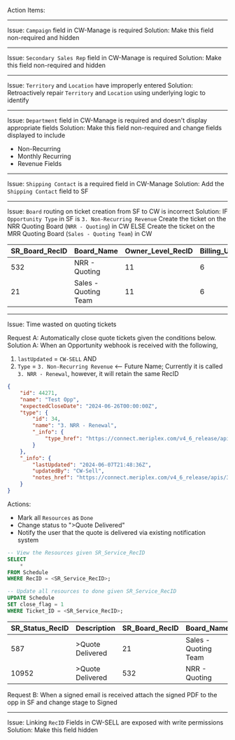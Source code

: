 Action Items:

---

Issue: `Campaign` field in CW-Manage is required
Solution: Make this field non-required and hidden

---

Issue: `Secondary Sales Rep` field in CW-Manage is required
Solution: Make this field non-required and hidden

---

Issue: `Territory` and `Location` have improperly entered
Solution: Retroactively repair `Territory` and `Location` using underlying logic to identify

---

Issue: `Department` field in CW-Manage is required and doesn't display appropriate fields
Solution: Make this field non-required and change fields displayed to include
- Non-Recurring
- Monthly Recurring
- Revenue Fields

---

Issue: `Shipping Contact` is a required field in CW-Manage
Solution: Add the `Shipping Contact` field to SF

---

Issue: `Board` routing on ticket creation from SF to CW is incorrect
Solution: 
	IF `Opportunity Type` in SF is `3. Non-Recurring Revenue` 
		Create the ticket on the NRR Quoting Board (`NRR - Quoting`) in CW
	ELSE 
		Create the ticket on the MRR Quoting Board (`Sales - Quoting Team`) in CW

| SR_Board_RecID | Board_Name           | Owner_Level_RecID | Billing_Unit_RecID |
|----------------|----------------------|-------------------|--------------------|
| 532            | NRR - Quoting        | 11                | 6                  |
| 21             | Sales - Quoting Team | 11                | 6                  |

---

Issue: Time wasted on quoting tickets

Request A: Automatically close quote tickets given the conditions below.
Solution A: When an Opportunity webhook is received with the following,
1. `lastUpdated` = `CW-SELL` AND
2. `Type` = `3. Non-Recurring Revenue` <-- Future Name; Currently it is called `3. NRR - Renewal`, however, it will retain the same RecID

```JSON
{
    "id": 44271,
    "name": "Test Opp",
    "expectedCloseDate": "2024-06-26T00:00:00Z",
    "type": {
        "id": 34,
        "name": "3. NRR - Renewal",
        "_info": {
            "type_href": "https://connect.meriplex.com/v4_6_release/apis/3.0/sales/opportunities/types/34"
        }
    },
    "_info": {
        "lastUpdated": "2024-06-07T21:48:36Z",
        "updatedBy": "CW-Sell",
        "notes_href": "https://connect.meriplex.com/v4_6_release/apis/3.0/sales/opportunities/44271/notes"
    }
}
```

Actions: 
- Mark all `Resources` as `Done` 
- Change status to ">Quote Delivered"
- Notify the user that the quote is delivered via existing notification system

```SQL
-- View the Resources given SR_Service_RecID
SELECT
	*
FROM Schedule
WHERE RecID = <SR_Service_RecID>;
```

```SQL
-- Update all resources to done given SR_Service_RecID
UPDATE Schedule
SET close_flag = 1
WHERE Ticket_ID = <SR_Service_RecID>;
```

| SR_Status_RecID | Description      | SR_Board_RecID | Board_Name           |
| --------------- | ---------------- | -------------- | -------------------- |
| 587             | >Quote Delivered | 21             | Sales - Quoting Team |
| 10952           | >Quote Delivered | 532            | NRR - Quoting        |


Request B: When a signed email is received attach the signed PDF to the opp in SF and change stage to Signed

---

Issue: Linking `RecID` Fields in CW-SELL are exposed with write permissions
Solution: Make this field hidden